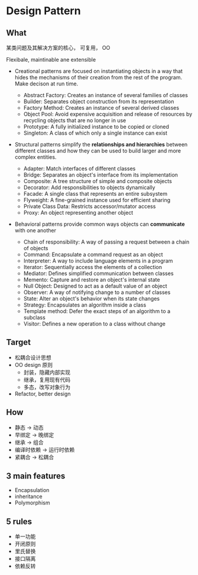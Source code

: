 # Design Pattern

## What
某类问题及其解决方案的核心， 可复用， OO

Flexibale, maintinable ane extensible

- Creational patterns are focused on instantiating objects in a way that hides the mechanisms of their creation from the rest of the program. Make decison at run time.
  - Abstract Factory: Creates an instance of several families of classes
  - Builder: Separates object construction from its representation
  - Factory Method: Creates an instance of several derived classes
  - Object Pool: Avoid expensive acquisition and release of resources by recycling objects that are no longer in use
  - Prototype: A fully initialized instance to be copied or cloned
  - Singleton: A class of which only a single instance can exist

- Structural patterns simplify the **relationships and hierarchies** between different classes and how they can be used to build larger and more complex entities. 
  - Adapter: Match interfaces of different classes
  - Bridge: Separates an object's interface from its implementation
  - Composite: A tree structure of simple and composite objects
  - Decorator: Add responsibilities to objects dynamically
  - Facade: A single class that represents an entire subsystem
  - Flyweight: A fine-grained instance used for efficient sharing
  - Private Class Data: Restricts accessor/mutator access
  - Proxy: An object representing another object

- Behavioral patterns provide common ways objects can **communicate** with one another
  - Chain of responsibility: A way of passing a request between a chain of objects
  - Command: Encapsulate a command request as an object
  - Interpreter: A way to include language elements in a program
  - Iterator: Sequentially access the elements of a collection
  - Mediator: Defines simplified communication between classes
  - Memento: Capture and restore an object's internal state
  - Null Object: Designed to act as a default value of an object
  - Observer: A way of notifying change to a number of classes
  - State: Alter an object's behavior when its state changes
  - Strategy: Encapsulates an algorithm inside a class
  - Template method: Defer the exact steps of an algorithm to a subclass
  - Visitor: Defines a new operation to a class without change

## Target
- 松耦合设计思想
- OO design 原则
  - 封装，隐藏内部实现
  - 继承，复用现有代码
  - 多态，改写对象行为
- Refactor, better design


## How
- 静态       ->  动态
- 早绑定     ->  晚绑定
- 继承       ->  组合
- 编译时依赖  ->  运行时依赖
- 紧耦合     ->  松耦合

## 3 main features
- Encapsulation
- inheritance
- Polymorphism

## 5 rules
- 单一功能
- 开闭原则
- 里氏替换
- 接口隔离
- 依赖反转





